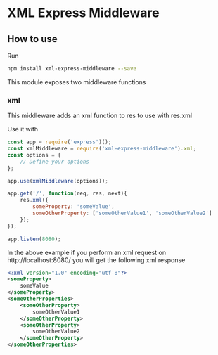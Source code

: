 # XML Express Middleware

## How to use
Run
```bash
npm install xml-express-middleware --save
```

This module exposes two middleware functions

### xml
This middleware adds an xml function to res to use with res.xml

Use it with
```javascript
const app = require('express')();
const xmlMiddleware = require('xml-express-middleware').xml;
const options = {
    // Define your options
};

app.use(xmlMiddleware(options));

app.get('/', function(req, res, next){
    res.xml({
        someProperty: 'someValue',
        someOtherProperty: ['someOtherValue1', 'someOtherValue2']
    });
});

app.listen(8080);
```

In the above example if you perform an xml request on http://localhost:8080/ you will get the following xml response
```xml
<?xml version="1.0" encoding="utf-8"?>
<someProperty>
    someValue
</someProperty>
<someOtherProperties>
    <someOtherProperty>
        someOtherValue1
    </someOtherProperty>
    <someOtherProperty>
        someOtherValue2
    </someOtherProperty>
</someOtherProperties>
```